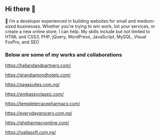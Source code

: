 ## Hi there 👋
 👯 I’m a developer experienced in building websites for small and medium-sized businesses. Whether you’re trying to win work, list your services, or create a new online store, I can help.
My skills include but not limited to HTML and CSS3, PHP, jQuery, WordPress, JavaScript, MySQL, Visual FoxPro, and SEO
 ### Below are some of my works and collaborations
 
https://hallandandpartners.com/

https://grandiamondhotels.com/

https://sagasuites.com.ng/

https://embassyclassic.com/

https://templeterracepharmacy.com/

https://everydaygrocery.com.ng/

https://ghpharmacyonline.com/

https://iyallasoft.com.ng/
<!--
**Duke3d-byte/Duke3d-byte** is a ✨ _special_ ✨ repository because its `README.md` (this file) appears on your GitHub profile.

Here are some ideas to get you started:

- 🔭 I’m currently working on ...
- 🌱 I’m currently learning ...
- 👯 I’m looking to collaborate on ...
- 🤔 I’m looking for help with ...
- 💬 Ask me about ...
- 📫 How to reach me: ...
- 😄 Pronouns: ...
- ⚡ Fun fact: ...
-->
